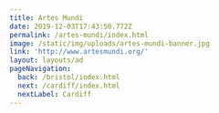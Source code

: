 ```yaml
---
title: Artes Mundi
date: 2019-12-03T17:43:50.772Z
permalink: /artes-mundi/index.html
image: /static/img/uploads/artes-mundi-banner.jpg
link: 'http://www.artesmundi.org/'
layout: layouts/ad
pageNavigation:
  back: /bristol/index.html
  next: /cardiff/index.html
  nextLabel: Cardiff
---
```


